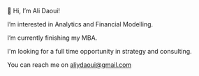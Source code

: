 👋 Hi, I’m Ali Daoui!

I’m interested in Analytics and Financial Modelling.

I’m currently finishing my MBA.

I'm looking for a full time opportunity in strategy and consulting.

You can reach me on aliydaoui@gmail.com
